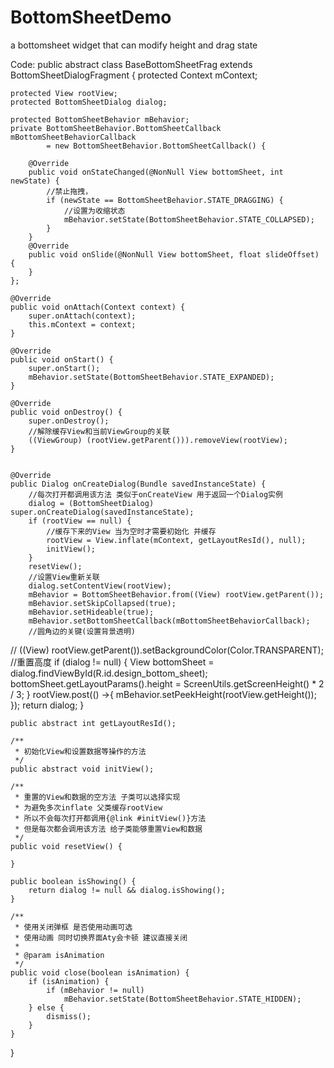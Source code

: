# BottomSheetDemo
a bottomsheet widget that can modify height and drag state

Code:
public abstract class BaseBottomSheetFrag extends BottomSheetDialogFragment {
    protected Context mContext;

    protected View rootView;
    protected BottomSheetDialog dialog;

    protected BottomSheetBehavior mBehavior;
    private BottomSheetBehavior.BottomSheetCallback mBottomSheetBehaviorCallback
            = new BottomSheetBehavior.BottomSheetCallback() {

        @Override
        public void onStateChanged(@NonNull View bottomSheet, int newState) {
            //禁止拖拽，
            if (newState == BottomSheetBehavior.STATE_DRAGGING) {
                //设置为收缩状态
                mBehavior.setState(BottomSheetBehavior.STATE_COLLAPSED);
            }
        }
        @Override
        public void onSlide(@NonNull View bottomSheet, float slideOffset) {
        }
    };

    @Override
    public void onAttach(Context context) {
        super.onAttach(context);
        this.mContext = context;
    }

    @Override
    public void onStart() {
        super.onStart();
        mBehavior.setState(BottomSheetBehavior.STATE_EXPANDED);
    }

    @Override
    public void onDestroy() {
        super.onDestroy();
        //解除缓存View和当前ViewGroup的关联
        ((ViewGroup) (rootView.getParent())).removeView(rootView);
    }


    @Override
    public Dialog onCreateDialog(Bundle savedInstanceState) {
        //每次打开都调用该方法 类似于onCreateView 用于返回一个Dialog实例
        dialog = (BottomSheetDialog) super.onCreateDialog(savedInstanceState);
        if (rootView == null) {
            //缓存下来的View 当为空时才需要初始化 并缓存
            rootView = View.inflate(mContext, getLayoutResId(), null);
            initView();
        }
        resetView();
        //设置View重新关联
        dialog.setContentView(rootView);
        mBehavior = BottomSheetBehavior.from((View) rootView.getParent());
        mBehavior.setSkipCollapsed(true);
        mBehavior.setHideable(true);
        mBehavior.setBottomSheetCallback(mBottomSheetBehaviorCallback);
        //圆角边的关键(设置背景透明)
//        ((View) rootView.getParent()).setBackgroundColor(Color.TRANSPARENT);
        //重置高度
        if (dialog != null) {
            View bottomSheet = dialog.findViewById(R.id.design_bottom_sheet);
            bottomSheet.getLayoutParams().height = ScreenUtils.getScreenHeight() * 2 / 3;
        }
        rootView.post(() ->{
            mBehavior.setPeekHeight(rootView.getHeight());
        });
        return dialog;
    }

    public abstract int getLayoutResId();

    /**
     * 初始化View和设置数据等操作的方法
     */
    public abstract void initView();

    /**
     * 重置的View和数据的空方法 子类可以选择实现
     * 为避免多次inflate 父类缓存rootView
     * 所以不会每次打开都调用{@link #initView()}方法
     * 但是每次都会调用该方法 给子类能够重置View和数据
     */
    public void resetView() {

    }

    public boolean isShowing() {
        return dialog != null && dialog.isShowing();
    }

    /**
     * 使用关闭弹框 是否使用动画可选
     * 使用动画 同时切换界面Aty会卡顿 建议直接关闭
     *
     * @param isAnimation
     */
    public void close(boolean isAnimation) {
        if (isAnimation) {
            if (mBehavior != null)
                mBehavior.setState(BottomSheetBehavior.STATE_HIDDEN);
        } else {
            dismiss();
        }
    }
}
